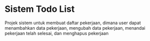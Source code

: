 # Sistem Todo List
Projek sistem untuk membuat daftar pekerjaan, dimana user dapat menambahkan data pekerjaan, mengubah data pekerjaan, menandai pekerjaan telah selesai, dan menghapus pekerjaan
